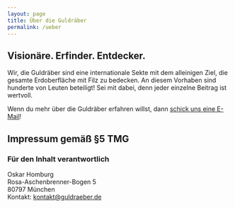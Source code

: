 ```yaml
---
layout: page
title: Über die Guldräber
permalink: /ueber
---
```


## Visionäre. Erfinder. Entdecker.

Wir, die Guldräber sind eine internationale Sekte mit dem alleinigen Ziel, die gesamte
Erdoberfläche mit Filz zu bedecken. An diesem Vorhaben sind hunderte von Leuten beteiligt!
Sei mit dabei, denn jeder einzelne Beitrag ist wertvoll.

Wenn du mehr über die Guldräber erfahren willst, dann [schick uns eine E-Mail](mailto:kontakt@guldraeber.de)!

## Impressum gemäß §5 TMG
### Für den Inhalt verantwortlich

Oskar Homburg  
Rosa-Aschenbrenner-Bogen 5  
80797 München  
Kontakt: [kontakt@guldraeber.de](mailto:kontakt@guldraeber.de)

